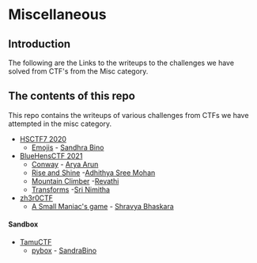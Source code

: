 # Miscellaneous

## Introduction

The following are the Links to the writeups to the challenges we have solved from CTF's from the Misc category.

## The contents of this repo

This repo contains the writeups of various challenges from CTFs we have attempted in the misc category.

- [HSCTF7 2020](https://ctftime.org/event/939)
    - [Emojis](https://github.com/Team-Shakti/CTF-Write-ups/blob/master/docs/misc/HSCTF7/Emojis.md) - [Sandhra Bino](https://twitter.com/SandraBino1)
- [BlueHensCTF 2021](https://ctftime.org/event/1298)
    - [Conway](https://github.com/Team-Shakti/CTF-Write-ups/blob/master/docs/misc/BlueHensCTF/Conway/conway.md) - [Arya Arun](https://twitter.com/aryaarun_)
    - [Rise and Shine](https://github.com/Team-Shakti/CTF-Write-ups/blob/master/docs/misc/BlueHensCTF/Rise%20%26%20Shine/rise.md) -[Adhithya Sree Mohan](https://twitter.com/adhithya_sree)
    - [Mountain Climber](https://github.com/Team-Shakti/CTF-Write-ups/blob/master/docs/misc/BlueHensCTF/Mountain%20Climber/Mountain_climber.md) -[Revathi](https://twitter.com/Revathi01740772)
    - [Transforms](https://github.com/Team-Shakti/CTF-Write-ups/blob/master/docs/misc/BlueHensCTF/Transforms/Transforms.md) -[Sri Nimitha](https://twitter.com/SriNimitha)
- [zh3r0CTF](https://ctftime.org/event/1285)
	- [A Small Maniac's game](../zh3r0CTF/maniacs_game) - [Shravya Bhaskara](https://twitter.com/BhaskaraShravya)
#### Sandbox
- [TamuCTF](https://ctftime.org/event/1320)
    - [pybox](../tamuCTF/pybox) - [SandraBino](https://twitter.com/SandraBino1)

